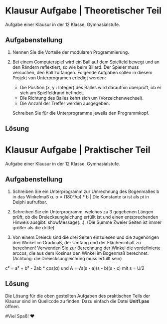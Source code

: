 # Klausur Aufgabe | Theoretischer Teil

Aufgabe einer Klausur in der 12 Klasse, Gymnasialstufe.

## Aufgabenstellung

1. Nennen Sie die Vorteile der modularen Programmierung.

2. Bei einem Computerspiel wird ein Ball auf dem Spielfeld bewegt und an den Rändern reflektiert, so wie beim Billard. Der Spieler muss versuchen, den Ball zu fangen. Folgende Aufgaben sollen in diesem Projekt von Unterprogramen erledigt werden:
   - Die Position (x, y : Integer) des Balles wird daraufhin überprüft, ob er sich am Spielfeldrand befindet.
   - DIe Richtung des Balles kehrt sich um (Vorzeichenwechsel).
   - Die Anzahl der Treffer werden ausgegeben.

   Schreiben Sie für die Unterprogramme jeweils den Programmkopf.

## Lösung



# Klausur Aufgabe | Praktischer Teil

Aufgabe einer Klausur in der 12 Klasse, Gymnasialstufe.

## Aufgabenstellung

1. Schreiben Sie ein Unterprogramm zur Umrechnung des Bogenmaßes b in das Winkelmaß α.
   α = (180°/ϖ) * b | Die Konstante ϖ ist als pi in Delphi aufrufbar.

2. Schreiben Sie ein Unterprogramm, welches zu 3 gegebenen Längen prüft, ob die Dreiecksungleichung erfüllt ist und einen entsprechenden Hinweis ausgibt: showMessage(...). (Die Summe Zweier Seiten ist immer größer als die dritte)

3. Von einem Dreieck sind die drei Seiten einzulesen und die zugehörigen drei Winkel im Gradmaß, der Umfang und der Flächeninhalt zu berechnen! Verwenden Sie zur Berechnung der Winkel die vordefinierte arccos, die aus dem Kosinus den Winkel im Bogenmaß berechnet. (Achtung: die Dreiecksungleichung muss erfüllt sein)

c² = a² + b² - 2ab * cos(α) und A = √s(s - a)(s - b)(s - c) mit s = U/2

## Lösung

Die Lösung für die oben gestellten Aufgaben des praktischen Teils der Klausur sind im Quellcode zu finden. Dazu einfach die Datei **Unit1.pas** öffnen.

#Viel Spaß! ❤️
